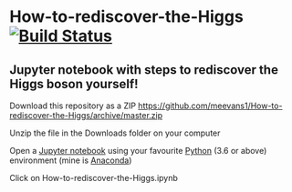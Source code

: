 # How-to-rediscover-the-Higgs [![Build Status](https://travis-ci.com/meevans1/How-to-rediscover-the-Higgs.svg?branch=master)](https://travis-ci.org/meevans1/How-to-rediscover-the-Higgs)
## Jupyter notebook with steps to rediscover the Higgs boson yourself!

Download this repository as a ZIP https://github.com/meevans1/How-to-rediscover-the-Higgs/archive/master.zip

Unzip the file in the Downloads folder on your computer

Open a [Jupyter notebook](https://jupyter.org) using your favourite [Python](https://www.python.org) (3.6 or above) environment (mine is [Anaconda](https://www.anaconda.com/distribution/))

Click on How-to-rediscover-the-Higgs.ipynb
